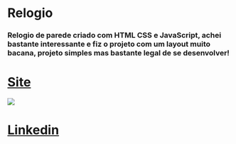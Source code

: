 <h1> Relogio </h1>
<h3> Relogio de parede criado com HTML CSS e JavaScript, achei bastante interessante e fiz o projeto com um layout muito bacana, projeto simples mas bastante legal de se desenvolver!</h3>

<h1><a href = "https://github.com/Kadu-H/Relogio" target ="_blank">Site</a></h1>

<img src="https://i.imgur.com/sBO0WzN.png" />

<h1><a href = "https://www.linkedin.com/in/carlos-eduardo-silva-santos-26634520a/" target ="_blank">Linkedin</a></h1>
